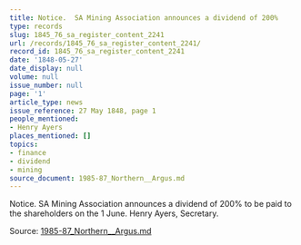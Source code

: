 ```yaml
---
title: Notice.  SA Mining Association announces a dividend of 200%
type: records
slug: 1845_76_sa_register_content_2241
url: /records/1845_76_sa_register_content_2241/
record_id: 1845_76_sa_register_content_2241
date: '1848-05-27'
date_display: null
volume: null
issue_number: null
page: '1'
article_type: news
issue_reference: 27 May 1848, page 1
people_mentioned:
- Henry Ayers
places_mentioned: []
topics:
- finance
- dividend
- mining
source_document: 1985-87_Northern__Argus.md
---
```


Notice.  SA Mining Association announces a dividend of 200% to be paid to the shareholders on the 1 June.  Henry Ayers, Secretary.

Source: [1985-87_Northern__Argus.md](/downloads/markdown/1985-87_Northern__Argus.md)
